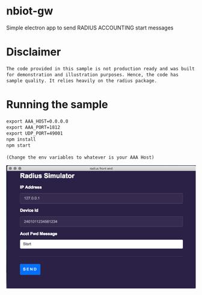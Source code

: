 # nbiot-gw

Simple electron app to send RADIUS ACCOUNTING start messages 

# Disclaimer

```
The code provided in this sample is not production ready and was built for demonstration and illustration purposes. Hence, the code has sample quality. It relies heavily on the radius package.
```


# Running the sample

```
export AAA_HOST=0.0.0.0
export AAA_PORT=1812
export UDP_PORT=49001
npm install
npm start

(Change the env variables to whatever is your AAA Host)

```

![](static/gui.png?raw=true)
  
